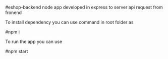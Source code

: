 #eshop-backend
node app developed in express to server api request from fronend

To install dependency you can use command in root folder as 


#npm i


To run the app you can use 


#npm start


